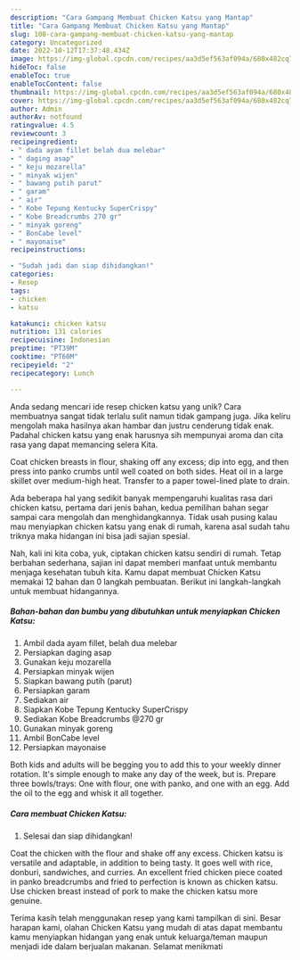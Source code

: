 ```yaml
---
description: "Cara Gampang Membuat Chicken Katsu yang Mantap"
title: "Cara Gampang Membuat Chicken Katsu yang Mantap"
slug: 108-cara-gampang-membuat-chicken-katsu-yang-mantap
category: Uncategorized
date: 2022-10-12T17:37:48.434Z
image: https://img-global.cpcdn.com/recipes/aa3d5ef563af094a/680x482cq70/chicken-katsu-foto-resep-utama.jpg
hideToc: false
enableToc: true
enableTocContent: false
thumbnail: https://img-global.cpcdn.com/recipes/aa3d5ef563af094a/680x482cq70/chicken-katsu-foto-resep-utama.jpg
cover: https://img-global.cpcdn.com/recipes/aa3d5ef563af094a/680x482cq70/chicken-katsu-foto-resep-utama.jpg
author: Admin
authorAv: notfound
ratingvalue: 4.5
reviewcount: 3
recipeingredient:
- " dada ayam fillet belah dua melebar"
- " daging asap"
- " keju mozarella"
- " minyak wijen"
- " bawang putih parut"
- " garam"
- " air"
- " Kobe Tepung Kentucky SuperCrispy"
- " Kobe Breadcrumbs 270 gr"
- " minyak goreng"
- " BonCabe level"
- " mayonaise"
recipeinstructions:

- "Sudah jadi dan siap dihidangkan!"
categories:
- Resep
tags:
- chicken
- katsu

katakunci: chicken katsu 
nutrition: 131 calories
recipecuisine: Indonesian
preptime: "PT39M"
cooktime: "PT60M"
recipeyield: "2"
recipecategory: Lunch

---
```





Anda sedang mencari ide resep chicken katsu yang unik? Cara membuatnya sangat tidak terlalu sulit namun tidak gampang juga. Jika keliru mengolah maka hasilnya akan hambar dan justru cenderung tidak enak. Padahal chicken katsu yang enak harusnya sih mempunyai aroma dan cita rasa yang dapat memancing selera Kita.





Coat chicken breasts in flour, shaking off any excess; dip into egg, and then press into panko crumbs until well coated on both sides. Heat oil in a large skillet over medium-high heat. Transfer to a paper towel-lined plate to drain.

Ada beberapa hal yang sedikit banyak mempengaruhi kualitas rasa dari chicken katsu, pertama dari jenis bahan, kedua pemilihan bahan segar sampai cara mengolah dan menghidangkannya. Tidak usah pusing kalau mau menyiapkan chicken katsu yang enak di rumah, karena asal sudah tahu triknya maka hidangan ini bisa jadi sajian spesial.






Nah, kali ini kita coba, yuk, ciptakan chicken katsu sendiri di rumah. Tetap berbahan sederhana, sajian ini dapat memberi manfaat untuk membantu menjaga kesehatan tubuh kita. Kamu dapat membuat Chicken Katsu memakai 12 bahan dan 0 langkah pembuatan. Berikut ini langkah-langkah untuk membuat hidangannya.

<!--inarticleads1-->

##### Bahan-bahan dan bumbu yang dibutuhkan untuk menyiapkan Chicken Katsu:

1. Ambil  dada ayam fillet, belah dua melebar
1. Persiapkan  daging asap
1. Gunakan  keju mozarella
1. Persiapkan  minyak wijen
1. Siapkan  bawang putih (parut)
1. Persiapkan  garam
1. Sediakan  air
1. Siapkan  Kobe Tepung Kentucky SuperCrispy
1. Sediakan  Kobe Breadcrumbs @270 gr
1. Gunakan  minyak goreng
1. Ambil  BonCabe level
1. Persiapkan  mayonaise


Both kids and adults will be begging you to add this to your weekly dinner rotation. It&#39;s simple enough to make any day of the week, but is. Prepare three bowls/trays: One with flour, one with panko, and one with an egg. Add the oil to the egg and whisk it all together. 

<!--inarticleads2-->

##### Cara membuat Chicken Katsu:


1. Selesai dan siap dihidangkan!

Coat the chicken with the flour and shake off any excess. Chicken katsu is versatile and adaptable, in addition to being tasty. It goes well with rice, donburi, sandwiches, and curries. An excellent fried chicken piece coated in panko breadcrumbs and fried to perfection is known as chicken katsu. Use chicken breast instead of pork to make the chicken katsu more genuine. 

Terima kasih telah menggunakan resep yang kami tampilkan di sini. Besar harapan kami, olahan Chicken Katsu yang mudah di atas dapat membantu kamu menyiapkan hidangan yang enak untuk keluarga/teman maupun menjadi ide dalam berjualan makanan. Selamat menikmati
